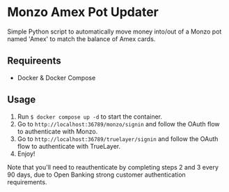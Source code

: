 # Monzo Amex Pot Updater
Simple Python script to automatically move money into/out of a Monzo pot named 'Amex' to match the balance of Amex cards.

## Requireents
* Docker & Docker Compose

## Usage
1. Run `$ docker compose up -d` to start the container.
2. Go to `http://localhost:36789/monzo/signin` and follow the OAuth flow to authenticate with Monzo.
3. Go to `http://localhost:36789/truelayer/signin` and follow the OAuth flow to authenticate with TrueLayer.
4. Enjoy!

Note that you'll need to reauthenticate by completing steps 2 and 3 every 90 days, due to Open Banking strong customer authentication requirements.
